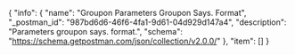 {
  "info": {
    "name": "Groupon Parameters Groupon Says. Format",
    "_postman_id": "987bd6d6-46f6-4fa1-9d61-04d929d147a4",
    "description": "Parameters groupon says. format.",
    "schema": "https://schema.getpostman.com/json/collection/v2.0.0/"
  },
  "item": []
}